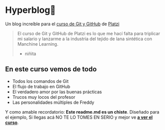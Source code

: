 # Hyperblog💚
Un blog incre&iacute;ble para el [curso de Git y GitHub](https://platzi.com/cursos/git-github/ "curso de Git y GitHub") de [Platzi](https://platzi.com/ "Platzi")
>El curso de Git y GitHub de Platzi es lo que me hac&iacute; falta para triplicar mi salario y lanzarme a la industria del tejido de lana sint&eacute;tica con Manchine Learning.
>- niñita

## En este curso vemos de todo
* Todos los comandos de Git
* El flujo de trabajo en GitHub
* El verdadero amor por las buenas pr&aacute;cticas
* Trucos muy locos del profesor
* Las personalidades m&uacute;ltiples de Freddy

Y como amable recordatorio: **Este readme.md es un chiste**. Diseñado para el ejemplo, Si llegas ac&aacute; NO TE LO TOMES EN SERIO y mejor ve [**a ver el curso**](https://platzi.com/cursos/git-github/ "a ver el curso").